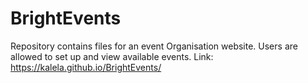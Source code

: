 # BrightEvents
Repository contains files for an event Organisation website. Users are allowed to set up and view available events. Link: https://kalela.github.io/BrightEvents/